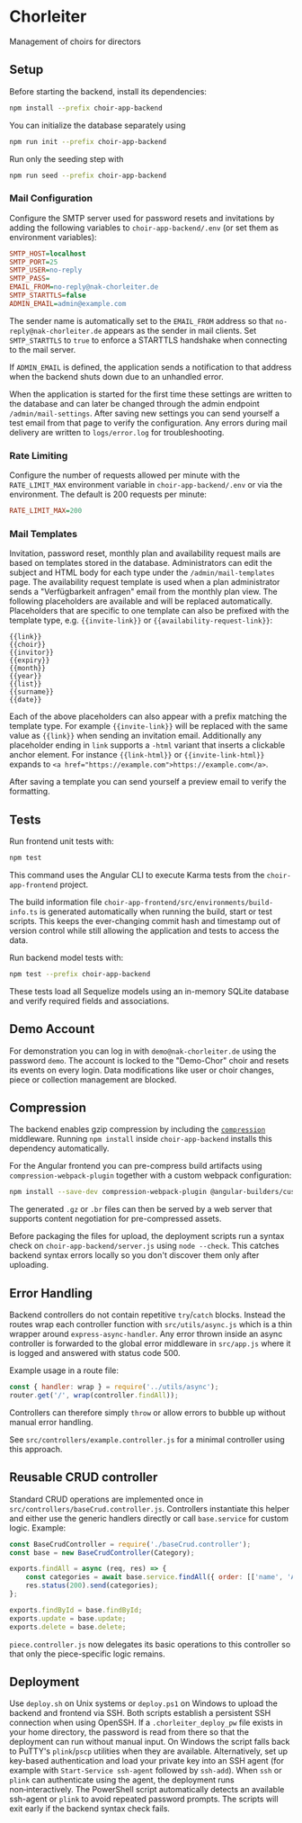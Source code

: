 # Chorleiter

Management of choirs for directors

## Setup

Before starting the backend, install its dependencies:

```bash
npm install --prefix choir-app-backend
```

You can initialize the database separately using

```bash
npm run init --prefix choir-app-backend
```

Run only the seeding step with

```bash
npm run seed --prefix choir-app-backend
```

### Mail Configuration

Configure the SMTP server used for password resets and invitations by adding the
following variables to `choir-app-backend/.env` (or set them as environment
variables):

```ini
SMTP_HOST=localhost
SMTP_PORT=25
SMTP_USER=no-reply
SMTP_PASS=
EMAIL_FROM=no-reply@nak-chorleiter.de
SMTP_STARTTLS=false
ADMIN_EMAIL=admin@example.com
```
The sender name is automatically set to the `EMAIL_FROM` address so that
`no-reply@nak-chorleiter.de` appears as the sender in mail clients.
Set `SMTP_STARTTLS` to `true` to enforce a STARTTLS handshake when connecting to the mail server.

If `ADMIN_EMAIL` is defined, the application sends a notification to that
address when the backend shuts down due to an unhandled error.

When the application is started for the first time these settings are written to
the database and can later be changed through the admin endpoint
`/admin/mail-settings`.
After saving new settings you can send yourself a test email from that page to verify the configuration.
Any errors during mail delivery are written to `logs/error.log` for troubleshooting.

### Rate Limiting

Configure the number of requests allowed per minute with the `RATE_LIMIT_MAX`
environment variable in `choir-app-backend/.env` or via the environment. The
default is 200 requests per minute:

```ini
RATE_LIMIT_MAX=200
```

### Mail Templates

Invitation, password reset, monthly plan and availability request mails are based on templates
stored in the database. Administrators can edit the subject and HTML body for
each type under the `/admin/mail-templates` page. The availability request
template is used when a plan administrator sends a "Verfügbarkeit anfragen"
email from the monthly plan view.  The following placeholders are available and
will be replaced automatically. Placeholders that are specific to one template
can also be prefixed with the template type, e.g. `{{invite-link}}` or
`{{availability-request-link}}`:

```
{{link}}
{{choir}}
{{invitor}}
{{expiry}}
{{month}}
{{year}}
{{list}}
{{surname}}
{{date}}
```

Each of the above placeholders can also appear with a prefix matching the
template type. For example `{{invite-link}}` will be replaced with the same
value as `{{link}}` when sending an invitation email.  Additionally any
placeholder ending in `link` supports a `-html` variant that inserts a clickable
anchor element. For instance `{{link-html}}` or `{{invite-link-html}}` expands to
`<a href="https://example.com">https://example.com</a>`.

After saving a template you can send yourself a preview email to verify the
formatting.

## Tests

Run frontend unit tests with:

```bash
npm test
```

This command uses the Angular CLI to execute Karma tests from the `choir-app-frontend` project.

The build information file `choir-app-frontend/src/environments/build-info.ts` is generated automatically when running the build, start or test scripts. This keeps the ever-changing commit hash and timestamp out of version control while still allowing the application and tests to access the data.

Run backend model tests with:

```bash
npm test --prefix choir-app-backend
```

These tests load all Sequelize models using an in-memory SQLite database and
verify required fields and associations.

## Demo Account

For demonstration you can log in with `demo@nak-chorleiter.de` using the password `demo`.
The account is locked to the "Demo-Chor" choir and resets its events on every login.
Data modifications like user or choir changes, piece or collection management are blocked.

## Compression

The backend enables gzip compression by including the
[`compression`](https://www.npmjs.com/package/compression) middleware. Running
`npm install` inside `choir-app-backend` installs this dependency automatically.

For the Angular frontend you can pre-compress build artifacts using
`compression-webpack-plugin` together with a custom webpack configuration:

```bash
npm install --save-dev compression-webpack-plugin @angular-builders/custom-webpack
```

The generated `.gz` or `.br` files can then be served by a web server that
supports content negotiation for pre-compressed assets.

Before packaging the files for upload, the deployment scripts run a syntax check
on `choir-app-backend/server.js` using `node --check`. This catches backend
syntax errors locally so you don't discover them only after uploading.

## Error Handling

Backend controllers do not contain repetitive `try`/`catch` blocks. Instead the
routes wrap each controller function with `src/utils/async.js` which is a thin
wrapper around `express-async-handler`. Any error thrown inside an async
controller is forwarded to the global error middleware in `src/app.js` where it
is logged and answered with status code 500.

Example usage in a route file:

```javascript
const { handler: wrap } = require('../utils/async');
router.get('/', wrap(controller.findAll));
```

Controllers can therefore simply `throw` or allow errors to bubble up without
manual error handling.

See `src/controllers/example.controller.js` for a minimal controller using this
approach.

## Reusable CRUD controller

Standard CRUD operations are implemented once in `src/controllers/baseCrud.controller.js`.
Controllers instantiate this helper and either use the generic handlers directly
or call `base.service` for custom logic. Example:

```javascript
const BaseCrudController = require('./baseCrud.controller');
const base = new BaseCrudController(Category);

exports.findAll = async (req, res) => {
    const categories = await base.service.findAll({ order: [['name', 'ASC']] });
    res.status(200).send(categories);
};

exports.findById = base.findById;
exports.update = base.update;
exports.delete = base.delete;
```

`piece.controller.js` now delegates its basic operations to this controller so
that only the piece-specific logic remains.

## Deployment

Use `deploy.sh` on Unix systems or `deploy.ps1` on Windows to upload the backend
and frontend via SSH. Both scripts establish a persistent SSH connection when
using OpenSSH. If a `.chorleiter_deploy_pw` file exists in your home directory,
the password is read from there so that the deployment can run without manual
input. On Windows the script falls back to PuTTY's `plink`/`pscp` utilities when
they are available. Alternatively, set up key-based authentication and load your
private key into an SSH agent (for example with `Start-Service ssh-agent`
followed by `ssh-add`). When `ssh` or `plink` can authenticate using the agent,
the deployment runs non‑interactively. The PowerShell script automatically
detects an available ssh-agent or `plink` to avoid repeated password prompts.
The scripts will exit early if the backend syntax check fails.
